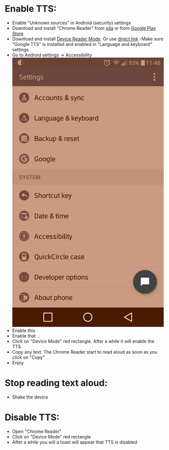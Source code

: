 # Enable TTS:
- Enable "Unknown sources" in Android (security) settings
- Download and install "Chrome Reader" from [xda](https://forum.xda-developers.com/showthread.php?t=2564859) or from [Google Play Store](https://play.google.com/store/apps/details?id=com.chromereadervoice)
- Download and install [Device Reader Mode](https://m.allfreeapk.com/device-reader-mode,1451935/). Or use [direct link](https://m.allfreeapk.com/device-reader-mode,1451935/download.html)
-Make sure "Google TTS" is installed and enabled in "Language and keyboard" settings
- Go to Android settings -> Accessibility
![Img1](https://github.com/kyberdrb/Android_tutorials/raw/master/Text_to_Speech_(TTS)_for_Android/pics/1.png)
- Enable this
- Enable that ...
- Click on "Device Mode" red rectangle. After a while it will enable the TTS.
- Copy any text. The Chrome Reader start to read aloud as soon as you click on "Copy"
- Enjoy

# Stop reading text aloud:
- Shake the device

# Disable TTS:
- Open "Chrome Reader"
- Click on "Device Mode" red rectangle
- After a while you will a toast will appear that TTS is disabled